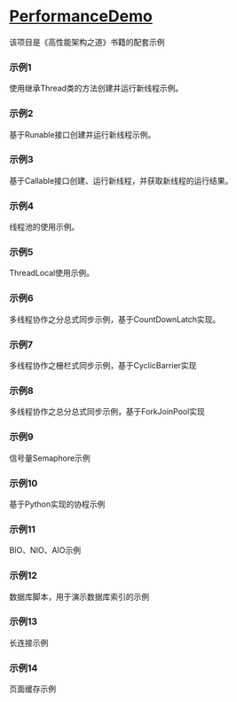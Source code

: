 # [PerformanceDemo](https://github.com/yeecode/PerformanceDemo)

该项目是《高性能架构之道》书籍的配套示例

### 示例1

使用继承Thread类的方法创建并运行新线程示例。

### 示例2

基于Runable接口创建并运行新线程示例。

### 示例3

基于Callable接口创建、运行新线程，并获取新线程的运行结果。

### 示例4

线程池的使用示例。

### 示例5

ThreadLocal使用示例。

### 示例6

多线程协作之分总式同步示例，基于CountDownLatch实现。

### 示例7

多线程协作之栅栏式同步示例，基于CyclicBarrier实现

### 示例8

多线程协作之总分总式同步示例，基于ForkJoinPool实现

### 示例9

信号量Semaphore示例

### 示例10

基于Python实现的协程示例

### 示例11

BIO、NIO、AIO示例

### 示例12

数据库脚本，用于演示数据库索引的示例

### 示例13

长连接示例

### 示例14

页面缓存示例